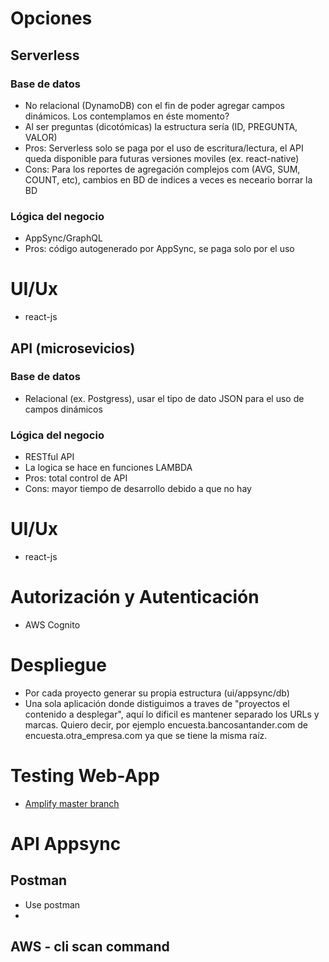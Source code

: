 # Opciones

## Serverless 
### Base de datos
- No relacional (DynamoDB) con el fin de poder agregar campos dinámicos. Los contemplamos en éste momento?
- Al ser preguntas (dicotómicas) la estructura sería (ID, PREGUNTA, VALOR)
- Pros: Serverless solo se paga por el uso de escritura/lectura, el API queda disponible para futuras versiones moviles (ex. react-native)
- Cons: Para los reportes de agregación complejos com (AVG, SUM, COUNT, etc), cambios en BD de indices a veces es neceario borrar la BD

### Lógica del negocio
- AppSync/GraphQL
- Pros: código autogenerado por AppSync, se paga solo por el uso

# UI/Ux
- react-js

## API (microsevicios)

### Base de datos
- Relacional (ex. Postgress), usar el tipo de dato JSON para el uso de campos dinámicos

### Lógica del negocio
- RESTful API
- La logica se hace en funciones LAMBDA
- Pros: total control de API
- Cons: mayor tiempo de desarrollo debido a que no hay 

# UI/Ux
- react-js


# Autorización y Autenticación
- AWS Cognito

# Despliegue
- Por cada proyecto generar su propia estructura (ui/appsync/db)
- Una sola aplicación donde distiguimos a traves de "proyectos el contenido a desplegar", aquí lo dificil es mantener separado los URLs y marcas. Quiero decir, por ejemplo encuesta.bancosantander.com de encuesta.otra_empresa.com ya que se tiene la misma raíz.

# Testing Web-App

- [Amplify master branch](https://master.ds3q4dungfi7s.amplifyapp.com/)

# API Appsync

## Postman
- Use postman
- 

## AWS - cli scan command
